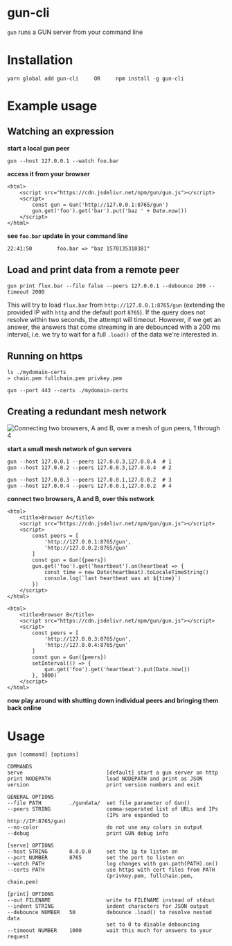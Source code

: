 # gun-cli
`gun` runs a GUN server from your command line


# Installation

	yarn global add gun-cli     OR     npm install -g gun-cli


# Example usage

## Watching an expression

**start a local gun peer**

	gun --host 127.0.0.1 --watch foo.bar

**access it from your browser**

	<html>
		<script src="https://cdn.jsdelivr.net/npm/gun/gun.js"></script>
		<script>
			const gun = Gun('http://127.0.0.1:8765/gun')
			gun.get('foo').get('bar').put('baz ' + Date.now())
		</script>
	</html>

**see `foo.bar` update in your command line**

	22:41:50        foo.bar => "baz 1570135310381"


## Load and print data from a remote peer

	gun print flux.bar --file false --peers 127.0.0.1 --debounce 200 --timeout 2000

This will try to load `flux.bar` from `http://127.0.0.1:8765/gun` (extending the provided 
IP with `http` and the default port `8765`). If the query does not resolve within two seconds, 
the attempt will timeout. However, if we get an answer, the answers that come streaming in 
are debounced with a 200 ms interval, i.e. we try to wait for a full `.load()` of the data 
we're interested in. 

## Running on https

	ls ./mydomain-certs
	> chain.pem fullchain.pem privkey.pem

	gun --port 443 --certs ./mydomain-certs


## Creating a redundant mesh network

![Connecting two browsers, A and B, over a mesh of gun peers, 1 through 4](https://skiqh.github.io/gun-cli/img/mesh-network.svg)

**start a small mesh network of gun servers**

	gun --host 127.0.0.1 --peers 127.0.0.3,127.0.0.4  # 1
	gun --host 127.0.0.2 --peers 127.0.0.3,127.0.0.4  # 2

	gun --host 127.0.0.3 --peers 127.0.0.1,127.0.0.2  # 3
	gun --host 127.0.0.4 --peers 127.0.0.1,127.0.0.2  # 4

**connect two browsers, A and B, over this network**

	<html>
		<title>Browser A</title>
		<script src="https://cdn.jsdelivr.net/npm/gun/gun.js"></script>
		<script>
			const peers = [
				'http://127.0.0.1:8765/gun',
				'http://127.0.0.2:8765/gun'
			]
			const gun = Gun({peers})
			gun.get('foo').get('heartbeat').on(heartbeat => {
				const time = new Date(heartbeat).toLocaleTimeString()
				console.log(`last heartbeat was at ${time}`)
			})
		</script>
	</html>

	<html>
		<title>Browser B</title>
		<script src="https://cdn.jsdelivr.net/npm/gun/gun.js"></script>
		<script>
			const peers = [
				'http://127.0.0.3:8765/gun',
				'http://127.0.0.4:8765/gun'
			]
			const gun = Gun({peers})
			setInterval(() => {
				gun.get('foo').get('heartbeat').put(Date.now())
			}, 1000)
		</script>
	</html>

**now play around with shutting down individual peers and bringing them back online**




# Usage

```
gun [command] [options]

COMMANDS
serve                           [default] start a gun server on http
print NODEPATH                  load NODEPATH and print as JSON
version                         print version numbers and exit

GENERAL OPTIONS
--file PATH         ./gundata/  set file parameter of Gun()
--peers STRING                  comma-seperated list of URLs and IPs
                                (IPs are expanded to http://IP:8765/gun)
--no-color                      do not use any colors in output
--debug                         print GUN debug info

[serve] OPTIONS
--host STRING       0.0.0.0     set the ip to listen on
--port NUMBER       8765        set the port to listen on
--watch PATH                    log changes with gun.path(PATH).on()
--certs PATH                    use https with cert files from PATH
                                (privkey.pem, fullchain.pem, chain.pem)

[print] OPTIONS
--out FILENAME                  write to FILENAME instead of stdout
--indent STRING                 indent characters for JSON output
--debounce NUMBER   50          debounce .load() to resolve nested data
                                set to 0 to disable debouncing
--timeout NUMBER    1000        wait this much for answers to your request
```
